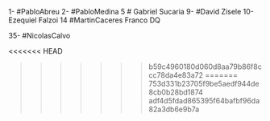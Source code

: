 

1- #PabloAbreu
2- #PabloMedina
5 # Gabriel Sucaria
9- #David Zisele
10- Ezequiel Falzoi
14 #MartinCaceres
Franco DQ




























35- #NicolasCalvo



<<<<<<< HEAD
>>>>>>> b59c4960180d060d8aa79b86f8ccc78da4e83a72
=======
>>>>>>> 753d331b23705f9be5aedf944de8cb0b28bd1874
>>>>>>> adf4d5fdad865395f64bafbf96da82a3db6e9b7a
